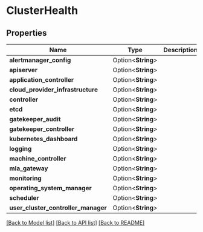 # ClusterHealth

## Properties

Name | Type | Description | Notes
------------ | ------------- | ------------- | -------------
**alertmanager_config** | Option<**String**> |  | [optional]
**apiserver** | Option<**String**> |  | [optional]
**application_controller** | Option<**String**> |  | [optional]
**cloud_provider_infrastructure** | Option<**String**> |  | [optional]
**controller** | Option<**String**> |  | [optional]
**etcd** | Option<**String**> |  | [optional]
**gatekeeper_audit** | Option<**String**> |  | [optional]
**gatekeeper_controller** | Option<**String**> |  | [optional]
**kubernetes_dashboard** | Option<**String**> |  | [optional]
**logging** | Option<**String**> |  | [optional]
**machine_controller** | Option<**String**> |  | [optional]
**mla_gateway** | Option<**String**> |  | [optional]
**monitoring** | Option<**String**> |  | [optional]
**operating_system_manager** | Option<**String**> |  | [optional]
**scheduler** | Option<**String**> |  | [optional]
**user_cluster_controller_manager** | Option<**String**> |  | [optional]

[[Back to Model list]](../README.md#documentation-for-models) [[Back to API list]](../README.md#documentation-for-api-endpoints) [[Back to README]](../README.md)


